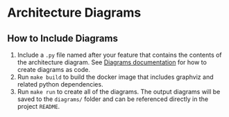 # Architecture Diagrams

## How to Include Diagrams

1. Include a `.py` file named after your feature that contains the contents of the architecture diagram. See [Diagrams documentation](https://diagrams.mingrammer.com/) for how to create diagrams as code.
2. Run `make build` to build the docker image that includes graphviz and related python dependencies.
3. Run `make run` to create all of the diagrams. The output diagrams will be saved to the `diagrams/` folder and can be referenced directly in the project `README`.
